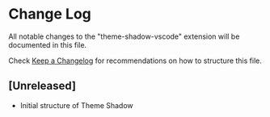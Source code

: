 # Change Log

All notable changes to the "theme-shadow-vscode" extension will be documented in this file.

Check [Keep a Changelog](http://keepachangelog.com/) for recommendations on how to structure this file.

## [Unreleased]

- Initial structure of Theme Shadow
